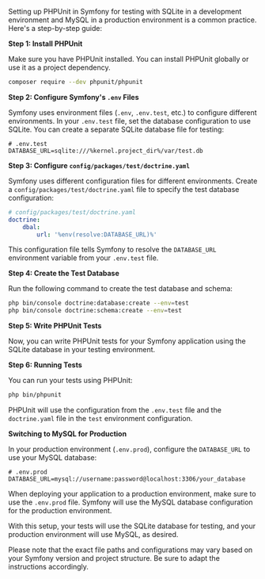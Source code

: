 Setting up PHPUnit in Symfony for testing with SQLite in a development environment and MySQL in a production environment is a common practice. Here's a step-by-step guide:

**Step 1: Install PHPUnit**

Make sure you have PHPUnit installed. You can install PHPUnit globally or use it as a project dependency.

```bash
composer require --dev phpunit/phpunit
```

**Step 2: Configure Symfony's `.env` Files**

Symfony uses environment files (`.env`, `.env.test`, etc.) to configure different environments. In your `.env.test` file, set the database configuration to use SQLite. You can create a separate SQLite database file for testing:

```env
# .env.test
DATABASE_URL=sqlite:///%kernel.project_dir%/var/test.db
```

**Step 3: Configure `config/packages/test/doctrine.yaml`**

Symfony uses different configuration files for different environments. Create a `config/packages/test/doctrine.yaml` file to specify the test database configuration:

```yaml
# config/packages/test/doctrine.yaml
doctrine:
    dbal:
        url: '%env(resolve:DATABASE_URL)%'
```

This configuration file tells Symfony to resolve the `DATABASE_URL` environment variable from your `.env.test` file.

**Step 4: Create the Test Database**

Run the following command to create the test database and schema:

```bash
php bin/console doctrine:database:create --env=test
php bin/console doctrine:schema:create --env=test
```

**Step 5: Write PHPUnit Tests**

Now, you can write PHPUnit tests for your Symfony application using the SQLite database in your testing environment.

**Step 6: Running Tests**

You can run your tests using PHPUnit:

```bash
php bin/phpunit
```

PHPUnit will use the configuration from the `.env.test` file and the `doctrine.yaml` file in the `test` environment configuration.

**Switching to MySQL for Production**

In your production environment (`.env.prod`), configure the `DATABASE_URL` to use your MySQL database:

```env
# .env.prod
DATABASE_URL=mysql://username:password@localhost:3306/your_database
```

When deploying your application to a production environment, make sure to use the `.env.prod` file. Symfony will use the MySQL database configuration for the production environment.

With this setup, your tests will use the SQLite database for testing, and your production environment will use MySQL, as desired.

Please note that the exact file paths and configurations may vary based on your Symfony version and project structure. Be sure to adapt the instructions accordingly.